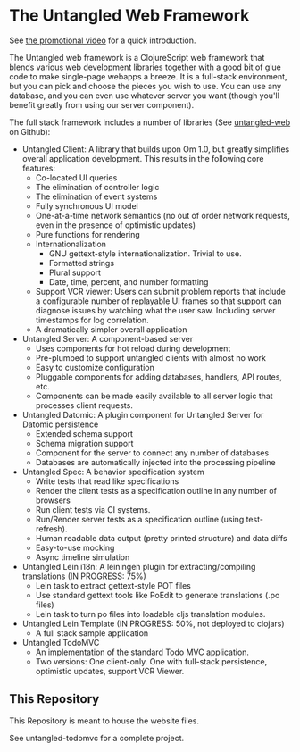 # The Untangled Web Framework

See [the promotional video](https://youtu.be/CoMyszwN50g) for a quick introduction.

The Untangled web framework is a ClojureScript web framework that blends various web development libraries together
with a good bit of glue code to make single-page webapps a breeze. It is a full-stack environment, but you can
pick and choose the pieces you wish to use. You can use any database, and you can even use whatever server you
want (though you'll benefit greatly from using our server component).

The full stack framework includes a number of libraries (See [untangled-web](https://github.com/untangled-web) on Github):

- Untangled Client: A library that builds upon Om 1.0, but greatly simplifies overall application development. 
This results in the following core features:
    - Co-located UI queries
    - The elimination of controller logic
    - The elimination of event systems
    - Fully synchronous UI model
    - One-at-a-time network semantics (no out of order network requests, even in the presence of
    optimistic updates)
    - Pure functions for rendering
    - Internationalization
        - GNU gettext-style internationalization. Trivial to use.
        - Formatted strings
        - Plural support
        - Date, time, percent, and number formatting
    - Support VCR viewer: Users can submit problem reports that include a configurable number of replayable UI frames so
that support can diagnose issues by watching what the user saw. Including server timestamps for log correlation.
    - A dramatically simpler overall application
- Untangled Server: A component-based server
    - Uses components for hot reload during development
    - Pre-plumbed to support untangled clients with almost no work
    - Easy to customize configuration
    - Pluggable components for adding databases, handlers, API routes, etc.
    - Components can be made easily available to all server logic that processes client requests.
- Untangled Datomic: A plugin component for Untangled Server for Datomic persistence
    - Extended schema support
    - Schema migration support
    - Component for the server to connect any number of databases
    - Databases are automatically injected into the processing pipeline
- Untangled Spec: A behavior specification system
    - Write tests that read like specifications
    - Render the client tests as a specification outline in any number of browsers
    - Run client tests via CI systems.
    - Run/Render server tests as a specification outline (using test-refresh).
    - Human readable data output (pretty printed structure) and data diffs
    - Easy-to-use mocking
    - Async timeline simulation
- Untangled Lein i18n: A leiningen plugin for extracting/compiling translations (IN PROGRESS: 75%)
    - Lein task to extract gettext-style POT files
    - Use standard gettext tools like PoEdit to generate translations (.po files)
    - Lein task to turn po files into loadable cljs translation modules.
- Untangled Lein Template (IN PROGRESS: 50%, not deployed to clojars)
    - A full stack sample application 
- Untangled TodoMVC
    - An implementation of the standard Todo MVC application. 
    - Two versions: One client-only. One with full-stack persistence, optimistic updates, support VCR Viewer.
    
## This Repository

This Repository is meant to house the website files. 

See untangled-todomvc for a complete project.

